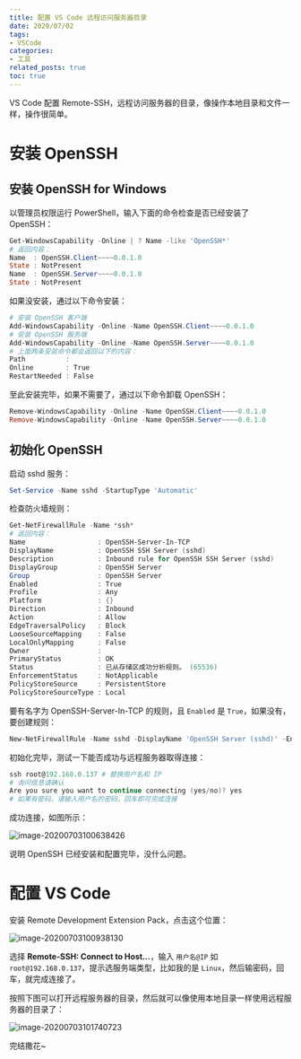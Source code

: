 ```yaml
---
title: 配置 VS Code 远程访问服务器目录
date: 2020/07/02
tags:
- VSCode
categories:
- 工具
related_posts: true
toc: true
---
```


VS Code 配置 Remote-SSH，远程访问服务器的目录，像操作本地目录和文件一样，操作很简单。

<!-- more -->

# 安装 OpenSSH

## 安装 OpenSSH for Windows

以管理员权限运行 PowerShell，输入下面的命令检查是否已经安装了 OpenSSH：

```powershell
Get-WindowsCapability -Online | ? Name -like 'OpenSSH*'
# 返回内容：
Name  : OpenSSH.Client~~~~0.0.1.0
State : NotPresent
Name  : OpenSSH.Server~~~~0.0.1.0
State : NotPresent
```

如果没安装，通过以下命令安装：

```powershell
# 安装 OpenSSH 客户端
Add-WindowsCapability -Online -Name OpenSSH.Client~~~~0.0.1.0
# 安装 OpenSSH 服务端
Add-WindowsCapability -Online -Name OpenSSH.Server~~~~0.0.1.0
# 上面两条安装命令都会返回以下的内容：
Path          :
Online        : True
RestartNeeded : False
```

至此安装完毕，如果不需要了，通过以下命令卸载 OpenSSH：

```powershell
Remove-WindowsCapability -Online -Name OpenSSH.Client~~~~0.0.1.0
Remove-WindowsCapability -Online -Name OpenSSH.Server~~~~0.0.1.0
```

## 初始化 OpenSSH

启动 sshd 服务：

```powershell
Set-Service -Name sshd -StartupType 'Automatic'
```

检查防火墙规则：

```powershell
Get-NetFirewallRule -Name *ssh*
# 返回内容：
Name                  : OpenSSH-Server-In-TCP
DisplayName           : OpenSSH SSH Server (sshd)
Description           : Inbound rule for OpenSSH SSH Server (sshd)
DisplayGroup          : OpenSSH Server
Group                 : OpenSSH Server
Enabled               : True
Profile               : Any
Platform              : {}
Direction             : Inbound
Action                : Allow
EdgeTraversalPolicy   : Block
LooseSourceMapping    : False
LocalOnlyMapping      : False
Owner                 :
PrimaryStatus         : OK
Status                : 已从存储区成功分析规则。 (65536)
EnforcementStatus     : NotApplicable
PolicyStoreSource     : PersistentStore
PolicyStoreSourceType : Local
```

要有名字为 OpenSSH-Server-In-TCP 的规则，且 `Enabled` 是 `True`，如果没有，要创建规则：

```powershell
New-NetFirewallRule -Name sshd -DisplayName 'OpenSSH Server (sshd)' -Enabled True -Direction Inbound -Protocol TCP -Action Allow -LocalPort 22
```

初始化完毕，测试一下能否成功与远程服务器取得连接：

```powershell
ssh root@192.168.0.137 # 替换用户名和 IP
# 询问信息请确认
Are you sure you want to continue connecting (yes/no)? yes
# 如果有密码，请输入用户名的密码，回车即可完成连接
```

成功连接，如图所示：

![image-20200703100638426](https://aliyun-oss-pic-bucket.oss-cn-beijing.aliyuncs.com/img/image-20200703100638426.png)

说明 OpenSSH 已经安装和配置完毕，没什么问题。

# 配置 VS Code

安装 Remote Development Extension Pack，点击这个位置：

![image-20200703100938130](https://aliyun-oss-pic-bucket.oss-cn-beijing.aliyuncs.com/img/image-20200703100938130.png)

选择 **Remote-SSH: Connect to Host…**，输入 `用户名@IP` 如 `root@192.168.0.137`，提示选服务端类型，比如我的是 `Linux`，然后输密码，回车，就完成连接了。

按照下图可以打开远程服务器的目录，然后就可以像使用本地目录一样使用远程服务器的目录了：

![image-20200703101740723](https://aliyun-oss-pic-bucket.oss-cn-beijing.aliyuncs.com/img/image-20200703101740723.png)

完结撒花~
